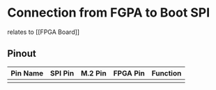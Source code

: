 # Connection from FGPA to Boot SPI

relates to [[FPGA Board]]

## Pinout
| Pin Name | SPI Pin | M.2 Pin | FPGA Pin | Function |
| -------- | ------- | ------- | -------- | -------- |
|          |         |         |          |          |